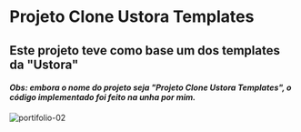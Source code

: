 # Projeto Clone Ustora Templates
## Este projeto teve como base um dos templates da "Ustora"

#### *Obs: embora o nome do projeto seja "Projeto Clone Ustora Templates", o código implementado foi feito na unha por mim.*

![portifolio-02](https://user-images.githubusercontent.com/61878023/90788775-83caa600-e2dc-11ea-8536-5ce1d0d2431b.PNG)
